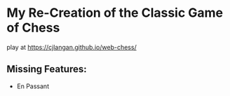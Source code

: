 # My Re-Creation of the Classic Game of Chess

play at https://cjlangan.github.io/web-chess/

## Missing Features:
- En Passant

